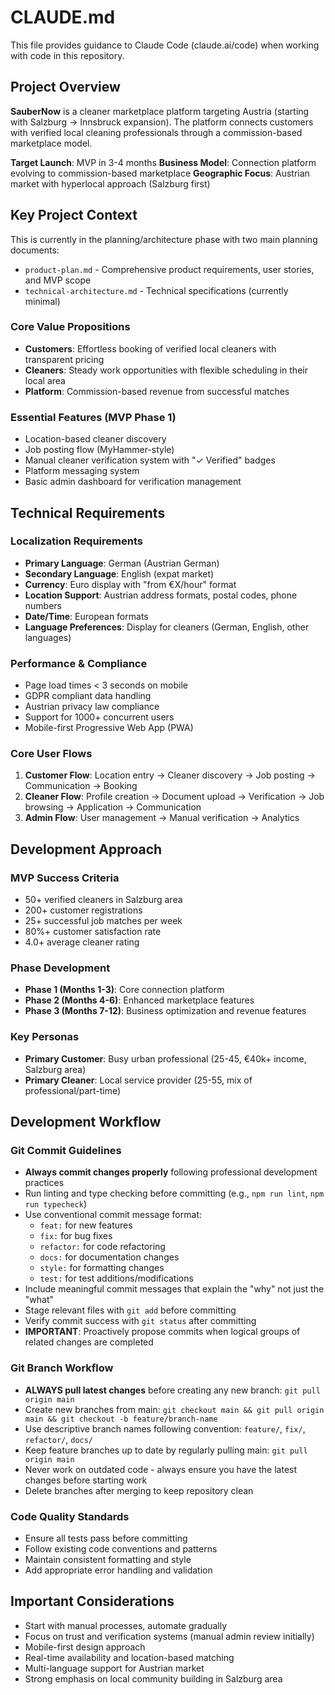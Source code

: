 # CLAUDE.md

This file provides guidance to Claude Code (claude.ai/code) when working with code in this repository.

## Project Overview

**SauberNow** is a cleaner marketplace platform targeting Austria (starting with Salzburg → Innsbruck expansion). The platform connects customers with verified local cleaning professionals through a commission-based marketplace model.

**Target Launch**: MVP in 3-4 months
**Business Model**: Connection platform evolving to commission-based marketplace
**Geographic Focus**: Austrian market with hyperlocal approach (Salzburg first)

## Key Project Context

This is currently in the planning/architecture phase with two main planning documents:

- `product-plan.md` - Comprehensive product requirements, user stories, and MVP scope
- `technical-architecture.md` - Technical specifications (currently minimal)

### Core Value Propositions

- **Customers**: Effortless booking of verified local cleaners with transparent pricing
- **Cleaners**: Steady work opportunities with flexible scheduling in their local area
- **Platform**: Commission-based revenue from successful matches

### Essential Features (MVP Phase 1)

- Location-based cleaner discovery
- Job posting flow (MyHammer-style)
- Manual cleaner verification system with "✓ Verified" badges
- Platform messaging system
- Basic admin dashboard for verification management

## Technical Requirements

### Localization Requirements

- **Primary Language**: German (Austrian German)
- **Secondary Language**: English (expat market)
- **Currency**: Euro display with "from €X/hour" format
- **Location Support**: Austrian address formats, postal codes, phone numbers
- **Date/Time**: European formats
- **Language Preferences**: Display for cleaners (German, English, other languages)

### Performance & Compliance

- Page load times < 3 seconds on mobile
- GDPR compliant data handling
- Austrian privacy law compliance
- Support for 1000+ concurrent users
- Mobile-first Progressive Web App (PWA)

### Core User Flows

1. **Customer Flow**: Location entry → Cleaner discovery → Job posting → Communication → Booking
2. **Cleaner Flow**: Profile creation → Document upload → Verification → Job browsing → Application → Communication
3. **Admin Flow**: User management → Manual verification → Analytics

## Development Approach

### MVP Success Criteria

- 50+ verified cleaners in Salzburg area
- 200+ customer registrations
- 25+ successful job matches per week
- 80%+ customer satisfaction rate
- 4.0+ average cleaner rating

### Phase Development

- **Phase 1 (Months 1-3)**: Core connection platform
- **Phase 2 (Months 4-6)**: Enhanced marketplace features
- **Phase 3 (Months 7-12)**: Business optimization and revenue features

### Key Personas

- **Primary Customer**: Busy urban professional (25-45, €40k+ income, Salzburg area)
- **Primary Cleaner**: Local service provider (25-55, mix of professional/part-time)

## Development Workflow

### Git Commit Guidelines

- **Always commit changes properly** following professional development practices
- Run linting and type checking before committing (e.g., `npm run lint`, `npm run typecheck`)
- Use conventional commit message format:
  - `feat:` for new features
  - `fix:` for bug fixes
  - `refactor:` for code refactoring
  - `docs:` for documentation changes
  - `style:` for formatting changes
  - `test:` for test additions/modifications
- Include meaningful commit messages that explain the "why" not just the "what"
- Stage relevant files with `git add` before committing
- Verify commit success with `git status` after committing
- **IMPORTANT**: Proactively propose commits when logical groups of related changes are completed

### Git Branch Workflow

- **ALWAYS pull latest changes** before creating any new branch: `git pull origin main`
- Create new branches from main: `git checkout main && git pull origin main && git checkout -b feature/branch-name`
- Use descriptive branch names following convention: `feature/`, `fix/`, `refactor/`, `docs/`
- Keep feature branches up to date by regularly pulling main: `git pull origin main`
- Never work on outdated code - always ensure you have the latest changes before starting work
- Delete branches after merging to keep repository clean

### Code Quality Standards

- Ensure all tests pass before committing
- Follow existing code conventions and patterns
- Maintain consistent formatting and style
- Add appropriate error handling and validation

## Important Considerations

- Start with manual processes, automate gradually
- Focus on trust and verification systems (manual admin review initially)
- Mobile-first design approach
- Real-time availability and location-based matching
- Multi-language support for Austrian market
- Strong emphasis on local community building in Salzburg area

